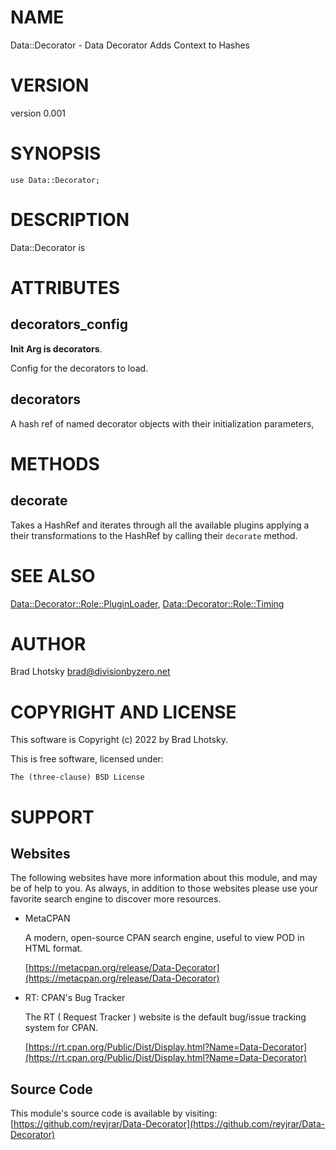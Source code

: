 # NAME

Data::Decorator - Data Decorator Adds Context to Hashes

# VERSION

version 0.001

# SYNOPSIS

    use Data::Decorator;

# DESCRIPTION

Data::Decorator is

# ATTRIBUTES

## decorators\_config

**Init Arg is decorators**.

Config for the decorators to load.

## decorators

A hash ref of named decorator objects with their initialization parameters,

# METHODS

## decorate

Takes a HashRef and iterates through all the available plugins applying a
their transformations to the HashRef by calling their `decorate` method.

# SEE ALSO

[Data::Decorator::Role::PluginLoader](https://metacpan.org/pod/Data%3A%3ADecorator%3A%3ARole%3A%3APluginLoader), [Data::Decorator::Role::Timing](https://metacpan.org/pod/Data%3A%3ADecorator%3A%3ARole%3A%3ATiming)

# AUTHOR

Brad Lhotsky <brad@divisionbyzero.net>

# COPYRIGHT AND LICENSE

This software is Copyright (c) 2022 by Brad Lhotsky.

This is free software, licensed under:

    The (three-clause) BSD License

# SUPPORT

## Websites

The following websites have more information about this module, and may be of help to you. As always,
in addition to those websites please use your favorite search engine to discover more resources.

- MetaCPAN

    A modern, open-source CPAN search engine, useful to view POD in HTML format.

    [https://metacpan.org/release/Data-Decorator](https://metacpan.org/release/Data-Decorator)

- RT: CPAN's Bug Tracker

    The RT ( Request Tracker ) website is the default bug/issue tracking system for CPAN.

    [https://rt.cpan.org/Public/Dist/Display.html?Name=Data-Decorator](https://rt.cpan.org/Public/Dist/Display.html?Name=Data-Decorator)

## Source Code

This module's source code is available by visiting:
[https://github.com/reyjrar/Data-Decorator](https://github.com/reyjrar/Data-Decorator)

